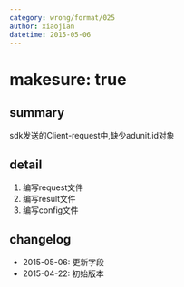 ```yaml
---
category: wrong/format/025
author: xiaojian
datetime: 2015-05-06
---
```


# makesure: true

## summary

sdk发送的Client-request中,缺少adunit.id对象

## detail

1. 编写request文件
2. 编写result文件
3. 编写config文件

## changelog

- 2015-05-06: 更新字段
- 2015-04-22: 初始版本
